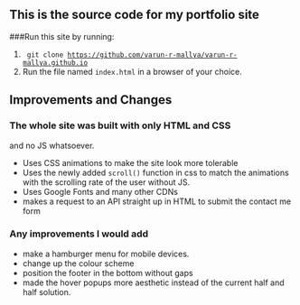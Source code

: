 ## This is the source code for my portfolio site

###Run this site by running:
1. <code> git clone https://github.com/varun-r-mallya/varun-r-mallya.github.io</code>
2. Run the file named <code>index.html</code> in a browser of your choice.

## Improvements and Changes
### The whole site was built with only HTML and CSS 
and no JS whatsoever.

- Uses CSS animations to make the site look more tolerable 
- Uses the newly added <code>scroll()</code> function in css to match the animations with the scrolling rate of the user without JS.
- Uses Google Fonts and many other CDNs
- makes a request to an API straight up in HTML to submit the contact me form

### Any improvements I would add
- make a hamburger menu for mobile devices.
- change up the colour scheme
- position the footer in the bottom without gaps 
- made the hover popups more aesthetic instead of the current half and half solution. 

